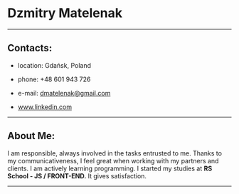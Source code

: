 # Dzmitry Matelenak
___
## Contacts:


* location: Gdańsk, Poland

* phone: +48 601 943 726

* e-mail: dmatelenak@gmail.com

* www.linkedin.com
___
## About Me:
I am responsible, always involved in the tasks entrusted to me. Thanks to my communicativeness, I feel great when working with my partners and clients. I am actively learning programming. I started my studies at **RS School - JS / FRONT-END.** It gives satisfaction.
___